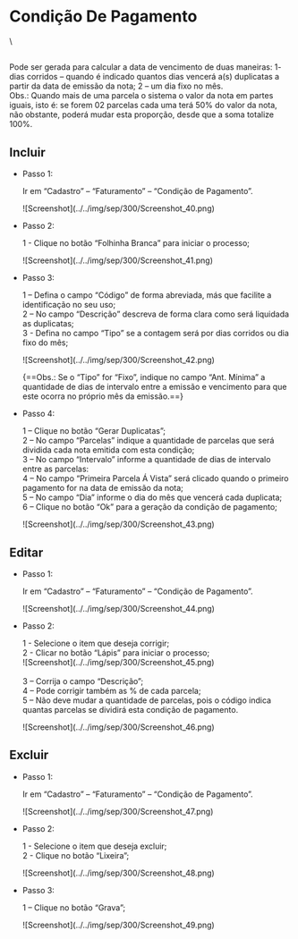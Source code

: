 # Condição De Pagamento

\


##

Pode ser gerada para calcular a data de vencimento de duas maneiras: 1- dias corridos – quando é indicado quantos dias vencerá a(s) duplicatas a partir da data de emissão da nota; 2 – um dia fixo no mês.\
Obs.: Quando mais de uma parcela o sistema o valor da nota em partes iguais, isto é: se forem 02 parcelas cada uma terá 50% do valor da nota, não obstante, poderá mudar esta proporção, desde que a soma totalize 100%.

## Incluir

*   Passo 1:

    Ir em “Cadastro” – “Faturamento” – “Condição de Pagamento”.

    !\[Screenshot]\(../../img/sep/300/Screenshot\_40.png)
*   Passo 2:

    1 - Clique no botão “Folhinha Branca” para iniciar o processo;

    !\[Screenshot]\(../../img/sep/300/Screenshot\_41.png)
*   Passo 3:

    1 – Defina o campo “Código” de forma abreviada, más que facilite a identificação no seu uso;\
    2 – No campo “Descrição” descreva de forma clara como será liquidada as duplicatas;\
    3 - Defina no campo “Tipo” se a contagem será por dias corridos ou dia fixo do mês;

    !\[Screenshot]\(../../img/sep/300/Screenshot\_42.png)

    {==Obs.: Se o “Tipo” for “Fixo”, indique no campo “Ant. Mínima” a quantidade de dias de intervalo entre a emissão e vencimento para que este ocorra no próprio mês da emissão.==}
*   Passo 4:

    1 – Clique no botão “Gerar Duplicatas”;\
    2 – No campo “Parcelas” indique a quantidade de parcelas que será dividida cada nota emitida com esta condição;\
    3 – No campo “Intervalo” informe a quantidade de dias de intervalo entre as parcelas:\
    4 – No campo “Primeira Parcela Á Vista” será clicado quando o primeiro pagamento for na data de emissão da nota;\
    5 – No campo “Dia” informe o dia do mês que vencerá cada duplicata;\
    6 – Clique no botão “Ok” para a geração da condição de pagamento;

    !\[Screenshot]\(../../img/sep/300/Screenshot\_43.png)

## Editar

*   Passo 1:

    Ir em “Cadastro” – “Faturamento” – “Condição de Pagamento”.

    !\[Screenshot]\(../../img/sep/300/Screenshot\_44.png)
*   Passo 2:

    1 - Selecione o item que deseja corrigir;\
    2 - Clicar no botão “Lápis” para iniciar o processo;\
    !\[Screenshot]\(../../img/sep/300/Screenshot\_45.png)\
    \
    3 – Corrija o campo “Descrição”;\
    4 – Pode corrigir também as % de cada parcela;\
    5 – Não deve mudar a quantidade de parcelas, pois o código indica quantas parcelas se dividirá esta condição de pagamento.

    !\[Screenshot]\(../../img/sep/300/Screenshot\_46.png)

## Excluir

*   Passo 1:

    Ir em “Cadastro” – “Faturamento” – “Condição de Pagamento”.

    !\[Screenshot]\(../../img/sep/300/Screenshot\_47.png)
*   Passo 2:

    1 - Selecione o item que deseja excluir;\
    2 - Clique no botão “Lixeira”;

    !\[Screenshot]\(../../img/sep/300/Screenshot\_48.png)
*   Passo 3:

    1 – Clique no botão “Grava”;

    !\[Screenshot]\(../../img/sep/300/Screenshot\_49.png)
